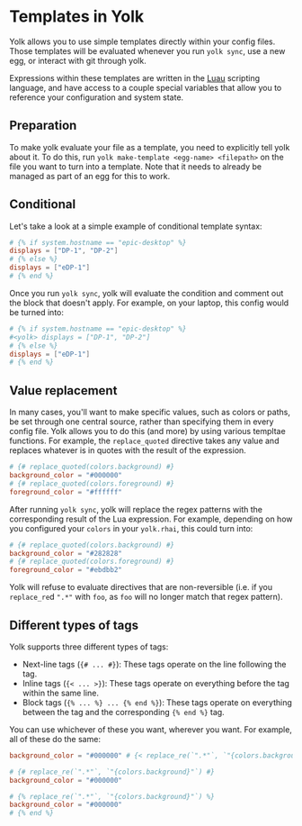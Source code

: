 # Templates in Yolk

Yolk allows you to use simple templates directly within your config files.
Those templates will be evaluated whenever you run `yolk sync`, use a new egg, or interact with git through yolk.

Expressions within these templates are written in the [Luau](https://luau.org) scripting language,
and have access to a couple special variables that allow you to reference your configuration and system state.

## Preparation
To make yolk evaluate your file as a template, you need to explicitly tell yolk about it.
To do this, run `yolk make-template <egg-name> <filepath>` on the file you want to turn into a template.
Note that it needs to already be managed as part of an egg for this to work.

## Conditional
Let's take a look at a simple example of conditional template syntax:
```toml
# {% if system.hostname == "epic-desktop" %}
displays = ["DP-1", "DP-2"]
# {% else %}
displays = ["eDP-1"]
# {% end %}
```
Once you run `yolk sync`, yolk will evaluate the condition and comment out the block that doesn't apply.
For example, on your laptop, this config would be turned into:
```toml
# {% if system.hostname == "epic-desktop" %}
#<yolk> displays = ["DP-1", "DP-2"]
# {% else %}
displays = ["eDP-1"]
# {% end %}
```

## Value replacement
In many cases, you'll want to make specific values, such as colors or paths, be set through one central source, rather than specifying them in every config file.
Yolk allows you to do this (and more) by using various templtae functions.
For example, the `replace_quoted` directive takes any value and replaces whatever is in quotes with the result of the expression.
```toml
# {# replace_quoted(colors.background) #}
background_color = "#000000"
# {# replace_quoted(colors.foreground) #}
foreground_color = "#ffffff"
```
After running `yolk sync`, yolk will replace the regex patterns with the corresponding result of the Lua expression.
For example, depending on how you configured your `colors` in your `yolk.rhai`, this could turn into:
```toml
# {# replace_quoted(colors.background) #}
background_color = "#282828"
# {# replace_quoted(colors.foreground) #}
foreground_color = "#ebdbb2"
```
Yolk will refuse to evaluate directives that are non-reversible (i.e. if you `replace_re`d `".*"` with `foo`, as `foo` will no longer match that regex pattern).

## Different types of tags
Yolk supports three different types of tags:
- Next-line tags (`{# ... #}`): These tags operate on the line following the tag.
- Inline tags (`{< ... >}`): These tags operate on everything before the tag within the same line.
- Block tags (`{% ... %} ... {% end %}`): These tags operate on everything between the tag and the corresponding `{% end %}` tag.

You can use whichever of these you want, wherever you want. For example, all of these do the same:
```toml
background_color = "#000000" # {< replace_re(`".*"`, `"{colors.background}"`) >}

# {# replace_re(`".*"`, `"{colors.background}"`) #}
background_color = "#000000"

# {% replace_re(`".*"`, `"{colors.background}"`) %}
background_color = "#000000"
# {% end %}
```
